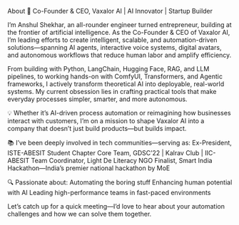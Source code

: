 About
🚀 Co-Founder & CEO, Vaxalor AI | AI Innovator | Startup Builder

I’m Anshul Shekhar, an all-rounder engineer turned entrepreneur, building at the frontier of artificial intelligence. As the Co-Founder & CEO of Vaxalor AI, I’m leading efforts to create intelligent, scalable, and automation-driven solutions—spanning AI agents, interactive voice systems, digital avatars, and autonomous workflows that reduce human labor and amplify efficiency.

From building with Python, LangChain, Hugging Face, RAG, and LLM pipelines, to working hands-on with ComfyUI, Transformers, and Agentic frameworks, I actively transform theoretical AI into deployable, real-world systems. My current obsession lies in crafting practical tools that make everyday processes simpler, smarter, and more autonomous.

💡 Whether it’s AI-driven process automation or reimagining how businesses interact with customers, I’m on a mission to shape Vaxalor AI into a company that doesn’t just build products—but builds impact.

📚 I’ve been deeply involved in tech communities—serving as:
 Ex-President, ISTE-ABESIT Student Chapter
 Core Team, GDSC’22 | Kalrav Club | IIC-ABESIT
 Team Coordinator, Light De Literacy NGO
 Finalist, Smart India Hackathon—India’s premier national hackathon by MoE

🔍 Passionate about:
 Automating the boring stuff
 Enhancing human potential with AI
 Leading high-performance teams in fast-paced environments

Let’s catch up for a quick meeting—I’d love to hear about your automation challenges and how we can solve them together.
